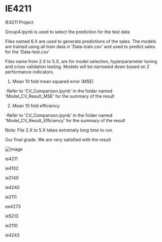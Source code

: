 # IE4211
IE4211 Project

Group4.ipynb is used to select the prediction for the test data


Files named 6.X are used to generate predictions of the sales. The models are trained using all train data in 'Data-train.csv' and used to predict sales for the 'Data-test.csv'


Files name from 2.X to 5.X, are for model selection, hyperparameter tuning and cross validation testing. Models will be narrowed down based on 2 performance indicators. 
1. Mean 10 fold mean squared error (MSE)


-Refer to 'CV_Comparison.ipynb' in the folder named 'Model_CV_Result_MSE' for the summary of the result

2. Mean 10 fold efficiency


-Refer to 'CV_Comparison.ipynb' in the folder named 'Model_CV_Result_Efficiency' for the summary of the result

Note: File 2.X to 5.X takes extremely long time to run. 

Our final grade. We are very satisfied with the result

![image](https://user-images.githubusercontent.com/64724406/165454741-b02f0356-9b99-4969-9196-735311e23e1a.png)














ie4211	
	
ie4102	
	
ie2140	
	
ie4240	
	
ie2111	
	
ee4273	
	
ie5213	
	
ie2110	
	
ie4243
